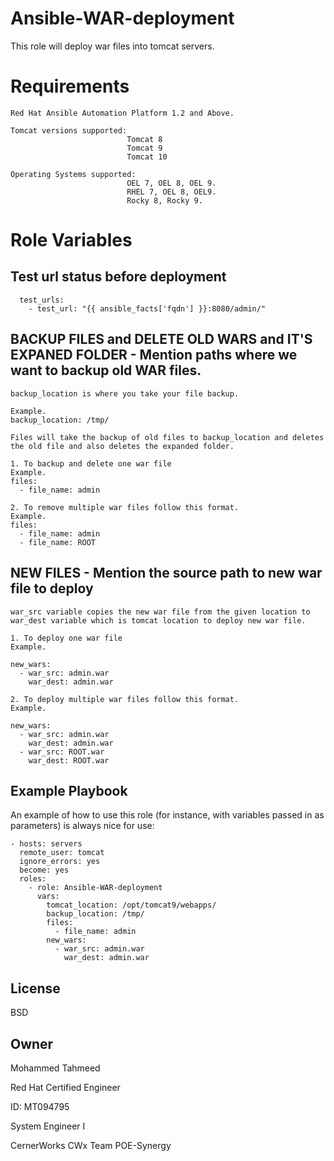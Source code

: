 Ansible-WAR-deployment
=========

This role will deploy war files into tomcat servers.

Requirements
============

    Red Hat Ansible Automation Platform 1.2 and Above.
    
    Tomcat versions supported:
                              Tomcat 8
                              Tomcat 9
                              Tomcat 10
          
    Operating Systems supported:
                              OEL 7, OEL 8, OEL 9.
                              RHEL 7, OEL 8, OEL9.
                              Rocky 8, Rocky 9.

Role Variables
==============

  ## Test url status before deployment

      test_urls:
        - test_url: "{{ ansible_facts['fqdn'] }}:8080/admin/"

  ## BACKUP FILES and DELETE OLD WARS and IT'S EXPANED FOLDER - Mention paths where we want to backup old WAR files.

    backup_location is where you take your file backup.

    Example.
    backup_location: /tmp/

    Files will take the backup of old files to backup_location and deletes the old file and also deletes the expanded folder.

    1. To backup and delete one war file
    Example.
    files:
      - file_name: admin

    2. To remove multiple war files follow this format.
    Example.
    files:
      - file_name: admin
      - file_name: ROOT
    
  ## NEW FILES - Mention the source path to new war file to deploy
    war_src variable copies the new war file from the given location to war_dest variable which is tomcat location to deploy new war file.

    1. To deploy one war file
    Example.

    new_wars:
      - war_src: admin.war
        war_dest: admin.war

    2. To deploy multiple war files follow this format.
    Example.

    new_wars:
      - war_src: admin.war
        war_dest: admin.war
      - war_src: ROOT.war
        war_dest: ROOT.war


Example Playbook
----------------

An example of how to use this role (for instance, with variables passed in as parameters) is always nice for use:

    - hosts: servers
      remote_user: tomcat
      ignore_errors: yes
      become: yes
      roles:
        - role: Ansible-WAR-deployment
          vars:
            tomcat_location: /opt/tomcat9/webapps/
            backup_location: /tmp/
            files:
              - file_name: admin
            new_wars:
              - war_src: admin.war
                war_dest: admin.war
License
-------

BSD

Owner
------------------

Mohammed Tahmeed

Red Hat Certified Engineer

ID: MT094795

System Engineer I

CernerWorks CWx Team POE-Synergy
